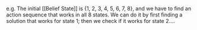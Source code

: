 e.g. The initial [[Belief State]] is {1, 2, 3, 4, 5, 6, 7, 8}, and we have to find an action sequence that works in all 8 states.
We can do it by first finding a solution that works for state 1; then we check if it works for state 2....